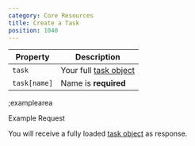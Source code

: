 ```yaml
---
category: Core Resources
title: Create a Task
position: 1040
---
```


| Property | Description |
|---|---|
| `task` | Your full [task object](#core-resources/tasks/the-task-object) |
| `task[name]`  | Name is **required** |

;examplearea

Example Request

<RequestExample url="https://mapi.storyblok.com/v1/spaces/606/tasks/" httpMethod="POST" :requestObject='{"task":{"name":"My Task Name","task_type":"webhook","webhook_url":"https://www.storyblok.com"}}'></RequestExample>

You will receive a fully loaded [task object](#core-resources/tasks/the-task-object) as response.